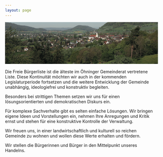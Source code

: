 ```yaml
---
layout: page
---
```


![Ansicht von Öhningen](/assets/images/oehningen.png)

Die Freie Bürgerliste ist die älteste im Öhninger Gemeinderat vertretene Liste.
Diese Kontinuität möchten wir auch in der kommenden Legislaturperiode fortsetzen und die weitere Entwicklung der Gemeinde unabhängig, ideologiefrei und konstruktiv begleiten.

Besonders bei strittigen Themen setzen wir uns für einen lösungsorientierten und demokratischen Diskurs ein.

Für komplexe Sachverhalte gibt es selten einfache Lösungen.
Wir bringen eigene Ideen und Vorstellungen ein, nehmen Ihre Anregungen und Kritik ernst und stehen für eine konstruktive Kontrolle der Verwaltung.

Wir freuen uns, in einer landwirtschaftlich und kulturell so reichen Gemeinde zu wohnen und wollen diese Werte erhalten und fördern.

Wir stellen die Bürgerinnen und Bürger in den Mittelpunkt unseres Handelns.